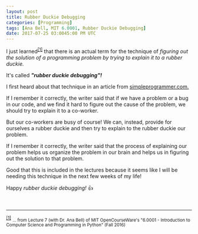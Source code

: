 ```yaml
---
layout: post
title: Rubber Duckie Debugging
categories: [Programming]
tags: [Ana Bell, MIT 6.0001, Rubber Duckie Debugging]
date: 2017-07-25 03:0045:00 PM UTC
---
```


<!-- July 25, 2017 11:00:00 PM Philippine Time -->

I just learned<sup id="footnote-indicator-1">[[1]](#footnote-1)</sup> that there is an actual term for the technique of _figuring out the solution of a programming problem by trying to explain it to a rubber duckie._

It's called **_"rubber duckie debugging"!_**

<!--more-->

I first heard about that technique in an article from [simpleprogrammer.com.](https://simpleprogrammer.com/)

If I remember it correctly, the writer said that if we have a problem or a bug in our code, and we find it hard to figure out the cause of the problem, we should try to explain it to a co-worker. 

But our co-workers are busy of course! We can, instead, provide for ourselves a rubber duckie and then try to explain to the rubber duckie our problem.

If I remember it correctly, the writer said that the process of explaining our problem helps us organize the problem in our brain and helps us in figuring out the solution to that problem.

Good that this is included in the lectures because it seems like I will be needing this technique in the next few weeks of my life!

Happy _rubber duckie debugging!_ :+1:

<br />

---

<sup id="footnote-1">[[1]](#footnote-indicator-1)</sup> <small>... from Lecture 7 (with Dr. Ana Bell) of MIT OpenCourseWare's "6.0001 - Introduction to Computer Science and Programming in Python" (Fall 2016)</small>
